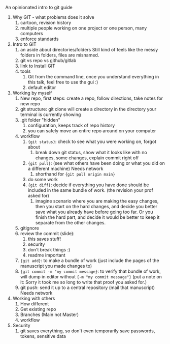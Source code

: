 An opinionated intro to git guide

1. Why GIT - what problems does it solve
   1. cartoon, revision history
   2. multiple people working on one project
      or one person, many computers
   3. enforce standards
2. Intro to GIT
   1. an aside about directories/folders 
      Still kind of feels like the messy folders in folders, files are misnamed.
   2. git vs repo vs github/gitlab
   3. link to Install GIT
   4. tools
      1. Git from the command line, once you understand everything in this talk, feel free to use the gui :)
      2. default editor
3. Working by myself
   1. New repo, first steps: create a repo, follow directions, take notes for new repo
   2. git structure: git clone will create a directory in the directory your terminal is currently showing
   3. .git folder "hidden"
      1. configuration, keeps track of repo history
      2. you can safely move an entire repo around on your computer 
   4. workflow
      1. `{git status}`: check to see what you were working on, forgot about
      	 1. break down git status, show what it looks like with no changes, some changes, explain commit right off
      2. `{git pull}`: (see what others have been doing or what you did on a different machine) Needs network
         1. shorthand for `{git pull origin main}`
      3. do some work
      4. `{git diff}`: decide if everything you have done should be included in the same bundle of work.
      (the revision your prof asked for)
      	 1. imagine scenario where you are making the easy changes, then you start on the hard changes, and
	 decide you better save what you already have before going too far. Or you finish the hard part, and
	 decide it would be better to keep it separate from the other changes.
	 2. gitignore
	 3. review the commit (slide):
	    1. this saves stuff!
	    2. security
	    3. don't break things :)
	    4. readme important
      5. `{git add}`: to make a bundle of work (just include the pages of the manuscript you made changes to)
      6. `{git commit -m "my commit message}`: to verify that bundle of work, will dump in editor without `{-m "my commit message"}`
      (put a note on it: Sorry it took me so long to write that proof you asked for.)
      7. git push: send it up to a central repository (mail that manuscript) Needs network
4. Working with others
   1. How different
   2. Get existing repo
   3. Branches (Main not Master)
   4. workflow
5. Security
   1. git saves everything, so don't even temporarily save passwords, tokens, sensitive data


